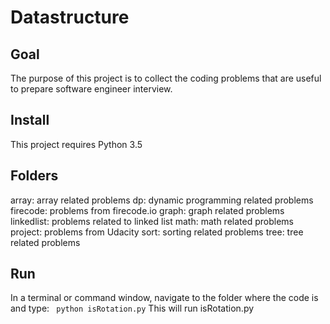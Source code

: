 # Datastructure

## Goal
The purpose of this project is to collect the coding problems that are useful to prepare software engineer interview.

## Install
This project requires Python 3.5

## Folders
array: array related problems
dp: dynamic programming related problems
firecode: problems from firecode.io
graph: graph related problems
linkedlist: problems related to linked list
math: math related problems
project: problems from Udacity
sort: sorting related problems
tree: tree related problems

## Run
In a terminal or command window, navigate to the folder where the code is and type:
``` python isRotation.py```
This will run isRotation.py
